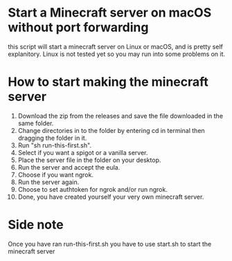 # Start a Minecraft server on macOS without port forwarding

this script will start a minecraft server on Linux or macOS,
and is pretty self explanitory.
Linux is not tested yet so you may run into some problems on it.


# How to start making the minecraft server
1. Download the zip from the releases and save the file downloaded in the same folder.
2. Change directories in to the folder by entering cd in terminal then dragging the folder in it.
3. Run "sh run-this-first.sh".
4. Select if you want a spigot or a vanilla server.
5. Place the server file in the folder on your desktop.
6. Run the server and accept the eula.
7. Choose if you want ngrok. 
8. Run the server again.
9. Choose to set authtoken for ngrok and/or run ngrok.
10. Done, you have created yourself your very own minecraft server.

# Side note
Once you have ran run-this-first.sh you have to use start.sh to start the minecraft server
